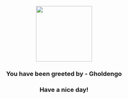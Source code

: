 <p align="center">
            <img src="None" width="150" height="150">
          </p>
          <h3 align="center">You have been greeted by - <b>Gholdengo</b></h3>
          <h3 align="center">Have a nice day!</h3>
        